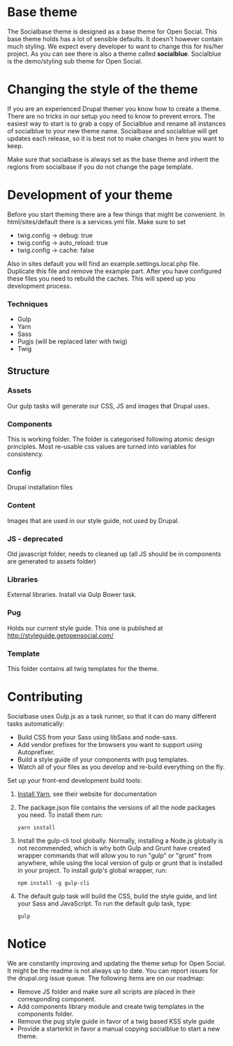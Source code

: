 # Base theme #
The Socialbase theme is designed as a base theme for Open Social. This base theme holds has a lot of sensible defaults. It doesn't however contain much styling. We expect every developer to want to change this for his/her project. As you can see there is also a theme called **socialblue**. Socialblue is the demo/styling sub theme for Open Social.

# Changing the style of the theme  #
If you are an experienced Drupal themer you know how to create a theme. There are no tricks in our setup you need to know to prevent errors. The easiest way to start is to grab a copy of Socialblue and rename all instances of socialblue to your new theme name. Socialbase and socialblue will get updates each release, so it is best not to make changes in here you want to keep.

 Make sure that socialbase is always set as the base theme and inherit the regions from socialbase if you do not change the page template.

 # Development of your theme #
 Before you start theming there are a few things that might be convenient. In html/sites/default there is a services.yml file. Make sure to set
 * twig.config -> debug: true
 * twig.config -> auto_reload: true
 * twig.config -> cache: false

 Also in sites default you will find an example.settings.local.php file. Duplicate this file and remove the example part. After you have configured these files you need to rebuild the caches. This will speed up you development process.

### Techniques

- Gulp
- Yarn
- Sass
- Pugjs (will be replaced later with twig)
- Twig

## Structure

### Assets
Our gulp tasks will generate our CSS, JS and images that Drupal uses.
### Components
This is working folder. The folder is categorised following atomic design principles. Most re-usable css values are turned into variables for consistency.
### Config
Drupal installation files
### Content
Images that are used in our style guide, not used by Drupal.
### JS - deprecated
Old javascript folder, needs to cleaned up (all JS should be in components are generated to assets folder)
### Libraries
External libraries. Install via Gulp Bower task.
### Pug
Holds our current style guide. This one is published at http://styleguide.getopensocial.com/
### Template
This folder contains all twig templates for the theme.



# Contributing #

Socialbase uses Gulp.js as a task runner, so that it can do many different tasks automatically:
 - Build CSS from your Sass using libSass and node-sass.
 - Add vendor prefixes for the browsers you want to support using Autoprefixer.
 - Build a style guide of your components with pug templates.
 - Watch all of your files as you develop and re-build everything on the fly.

Set up your front-end development build tools:

1. [Install Yarn](https://yarnpkg.com/en/docs/install), see their website for documentation

2. The package.json file contains the versions of all the node packages you need. To install them run:
    ```
    yarn install
    ```

3. Install the gulp-cli tool globally. Normally, installing a Node.js globally
  is not recommended, which is why both Gulp and Grunt have created wrapper
  commands that will allow you to run "gulp" or "grunt" from anywhere, while
  using the local version of gulp or grunt that is installed in your project.
  To install gulp's global wrapper, run:
    ```
    npm install -g gulp-cli
    ```

4. The default gulp task will build the CSS, build the style guide, and lint
  your Sass and JavaScript. To run the default gulp task, type:
    ```
    gulp
    ```

# Notice
We are constantly improving and updating the theme setup for Open Social. It might be the readme is not always up to date. You can report issues for the drupal.org issue queue. The following items are on our roadmap:
* Remove JS folder and make sure all scripts are placed in their corresponding component.
* Add components library module and create twig templates in the components folder.
* Remove the pug style guide in favor of a twig based KSS style guide
* Provide a starterkit in favor a manual copying socialblue to start a new theme.
